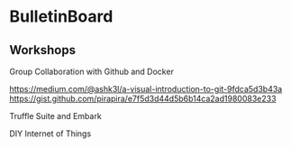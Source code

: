 # BulletinBoard 

## Workshops


Group Collaboration with Github and Docker

https://medium.com/@ashk3l/a-visual-introduction-to-git-9fdca5d3b43a
https://gist.github.com/pirapira/e7f5d3d44d5b6b14ca2ad1980083e233


Truffle Suite and Embark



DIY Internet of Things
